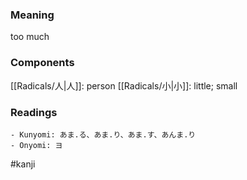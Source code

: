 ### Meaning

too much

### Components

[[Radicals/人|人]]: person [[Radicals/小|小]]: little; small

### Readings

```
- Kunyomi: あま.る、あま.り、あま.す、あんま.り
- Onyomi: ヨ
```

#kanji